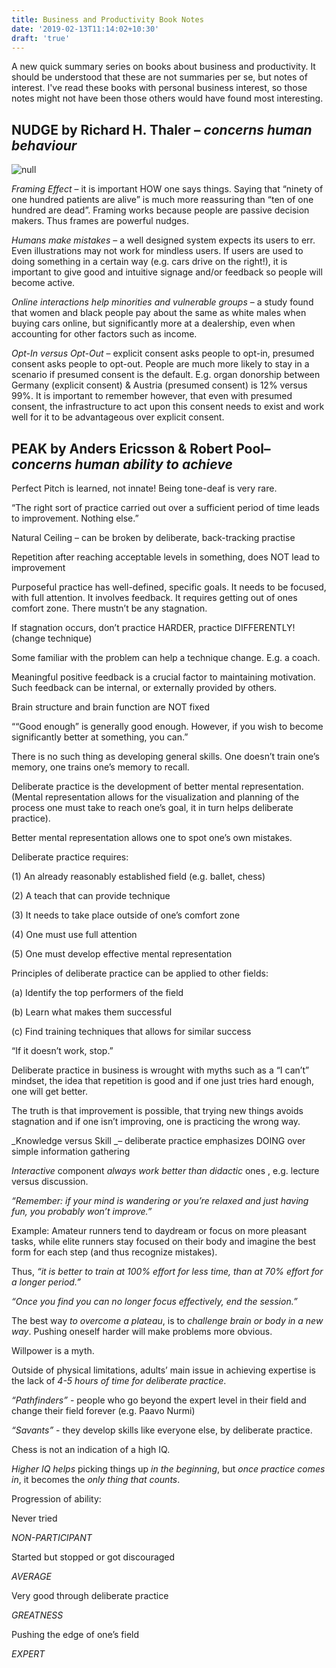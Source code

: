 ```yaml
---
title: Business and Productivity Book Notes
date: '2019-02-13T11:14:02+10:30'
draft: 'true'
---
```

A new quick summary series on books about business and productivity. It should be understood that these are not summaries per se, but notes of interest. I've read these books with personal business interest, so those notes might not have been those others would have found most interesting.

## NUDGE by Richard H. Thaler – _concerns human behaviour_

![null](/images/uploads/nudge.jpg)

_Framing Effect_ – it is important HOW one says things. Saying that “ninety of one hundred patients are alive” is much more reassuring than “ten of one hundred are dead”. Framing works because people are passive decision makers. Thus frames are powerful nudges.

_Humans make mistakes_ – a well designed system  expects its users to err. Even illustrations may not work for mindless users. If users are used to doing something in a certain way (e.g. cars drive on the right!), it is important to give good and intuitive signage and/or feedback so people will become active.

_Online interactions help minorities and vulnerable groups_ – a study found that women and black people pay about the same as white males when buying cars online, but significantly more at a dealership, even when accounting for other factors such as income.

_Opt-In versus Opt-Out_ – explicit consent asks people to opt-in, presumed consent asks people to opt-out. People are much more likely to stay in a scenario if presumed consent is the default. E.g. organ donorship between Germany (explicit consent) & Austria (presumed consent) is 12% versus 99%. It is important to remember however, that even with presumed consent, the infrastructure to act upon this consent needs to exist and work well for it to be advantageous over explicit consent.

## PEAK by Anders Ericsson & Robert Pool– _concerns human ability to achieve_

Perfect Pitch is learned, not innate! Being tone-deaf is very rare.

“The right sort of practice carried out over a sufficient period of time leads to improvement. Nothing else.”

Natural Ceiling – can be broken by deliberate, back-tracking practise

Repetition after reaching acceptable levels in something, does NOT lead to improvement

Purposeful practice has well-defined, specific goals. It needs to be focused, with full attention. It involves feedback. It requires getting out of ones comfort zone. There mustn’t be any stagnation.

If stagnation occurs, don’t practice HARDER, practice DIFFERENTLY! (change technique)

Some familiar with the problem can help a technique change. E.g. a coach.

Meaningful positive feedback is a crucial factor to maintaining motivation. Such feedback can be internal, or externally provided by others.

Brain structure and brain function are NOT fixed

““Good enough” is generally good enough. However, if you wish to become significantly better at something, you can.”

There is no such thing as developing general skills. One doesn’t train one’s memory, one trains one’s memory to recall.

Deliberate practice is the development of better mental representation. (Mental representation allows for the visualization and planning of the process one must take to reach one’s goal, it in turn helps deliberate practice).

Better mental representation allows one to spot one’s own mistakes.

Deliberate practice requires: 

(1) An already reasonably established field (e.g. ballet, chess)

(2) A teach that can provide technique

(3) It needs to take place outside of one’s comfort zone

(4) One must use full attention

(5) One must develop effective mental representation

Principles of deliberate practice can be applied to other fields:

(a) Identify the top performers of the field

(b) Learn what makes them successful

(c) Find training techniques that allows for similar success

“If it doesn’t work, stop.”

Deliberate practice in business is wrought with myths such as a “I can’t” mindset, the idea that repetition is good and if one just tries hard enough, one will get better.

The truth is that improvement is possible, that trying new things avoids stagnation and if one isn’t improving, one is practicing the wrong way.

_Knowledge versus Skill _– deliberate practice emphasizes DOING over simple information gathering

_Interactive_ component _always work better than didactic_ ones , e.g. lecture versus discussion.

_“Remember: if your mind is wandering or you’re relaxed and just having fun, you probably won’t improve.”_

Example: Amateur runners tend to daydream or focus on more pleasant tasks, while elite runners stay focused on their body and imagine the best form for each step (and thus recognize mistakes).

Thus, _“it is better to train at 100% effort for less time, than at 70% effort for a longer period.”_

_“Once you find you can no longer focus effectively, end the session.”_

The best way _to overcome a plateau_, is to _challenge brain or body in a new way_. Pushing oneself harder will make problems more obvious.

Willpower is a myth.

Outside of physical limitations, adults’ main issue in achieving expertise is the lack of _4-5 hours of time for deliberate practice_.

_“Pathfinders”_ - people who go beyond the expert level in their field and change their field forever (e.g. Paavo Nurmi)

_“Savants”_ - they develop skills like everyone else, by deliberate practice.

Chess is not an indication of a high IQ.

_Higher IQ helps_ picking things up _in the beginning_, but _once practice comes in_, it becomes the _only thing that counts_.

Progression of ability:

Never tried 

_NON-PARTICIPANT_

Started but stopped or got discouraged

_AVERAGE_

Very good through deliberate practice

_GREATNESS_

Pushing the edge of one’s field

_EXPERT_
